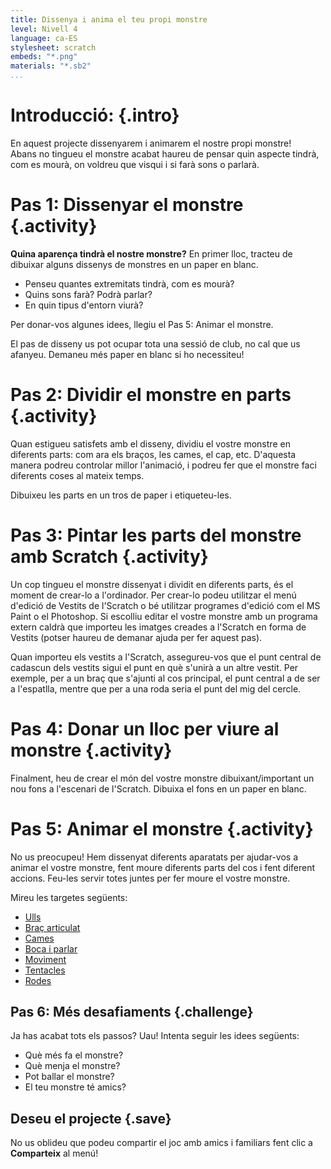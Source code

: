 ```yaml
---
title: Dissenya i anima el teu propi monstre
level: Nivell 4
language: ca-ES
stylesheet: scratch
embeds: "*.png"
materials: "*.sb2"
...
```


# Introducció: {.intro}

En aquest projecte dissenyarem i animarem el nostre propi monstre!  
Abans no tingueu el monstre acabat haureu de pensar quin aspecte tindrà, com es mourà, on voldreu que visqui i si farà sons o parlarà.

# **Pas 1:** Dissenyar el monstre {.activity}

**Quina aparença tindrà el nostre monstre?** En primer lloc, tracteu de dibuixar alguns dissenys de monstres en un paper en blanc.

+ Penseu quantes extremitats tindrà, com es mourà?
+ Quins sons farà? Podrà parlar?
+ En quin tipus d'entorn viurà?

Per donar-vos algunes idees, llegiu el Pas 5: Animar el monstre.

El pas de disseny us pot ocupar tota una sessió de club, no cal que us afanyeu. Demaneu més paper en blanc si ho necessiteu!

# **Pas 2:** Dividir el monstre en parts {.activity}

Quan estigueu satisfets amb el disseny, dividiu el vostre monstre en diferents parts: com ara els braços, les cames, el cap, etc. D'aquesta manera podreu controlar millor l'animació, i podreu fer que el monstre faci diferents coses al mateix temps. 

Dibuixeu les parts en un tros de paper i etiqueteu-les.

# **Pas 3:** Pintar les parts del monstre amb Scratch {.activity}

Un cop tingueu el monstre dissenyat i dividit en diferents parts, és el moment de crear-lo a l'ordinador. Per crear-lo podeu utilitzar el menú d'edició de Vestits de l'Scratch o bé utilitzar programes d'edició com el MS Paint o el Photoshop. Si escolliu editar el vostre monstre amb un programa extern caldrà que importeu les imatges creades a l'Scratch en forma de Vestits (potser haureu de demanar ajuda per fer aquest pas).

Quan importeu els vestits a l'Scratch, assegureu-vos que el punt central de cadascun dels vestits sigui el punt en què s'unirà a un altre vestit. Per exemple, per a un braç que s'ajunti al cos principal, el punt central a de ser a l'espatlla, mentre que per a una roda seria el punt del mig del cercle.

# **Pas 4:** Donar un lloc per viure al monstre {.activity}

Finalment, heu de crear el món del vostre monstre dibuixant/important un nou fons a l'escenari de l'Scratch. Dibuixa el fons en un paper en blanc.

# **Pas 5:** Animar el monstre {.activity}

No us preocupeu! Hem dissenyat diferents aparatats per ajudar-vos a animar el vostre monstre, fent moure diferents parts del cos i fent diferent accions. Feu-les servir totes juntes per fer moure el vostre monstre.

Mireu les targetes següents:

+ [Ulls](02_01_Fer_un_Monstre_Ulls.html)
+ [Braç articulat](02_02_Fer_un_Monstre_Braç_articulat.html)
+ [Cames](02_03_Fer_un_Monstre_Cames.html)
+ [Boca i parlar](02_04_Fer_un_Monstre_Boques.html)
+ [Moviment](02_05_Fer_un_Monstre_Moviment.html)
+ [Tentacles](02_06_Fer_un_Monstre_Tentacles.html)
+ [Rodes](02_07_Fer_un_Monstre_rodes.html)

## **Pas 6:** Més desafiaments {.challenge}

Ja has acabat tots els passos? 
Uau! Intenta seguir les idees següents:

+ Què més fa el monstre? 
+ Què menja el monstre? 
+ Pot ballar el monstre? 
+ El teu monstre té amics?

## Deseu el projecte {.save}

No us oblideu que podeu compartir el joc amb amics i familiars fent clic a **Comparteix** al menú!
